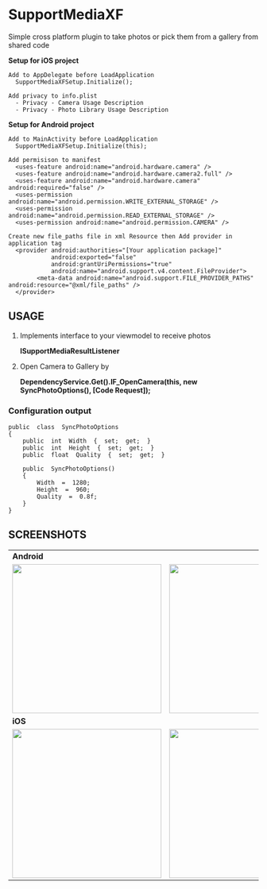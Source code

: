 
# SupportMediaXF
Simple cross platform plugin to take photos or pick them from a gallery from shared code

**Setup for iOS project**

    Add to AppDelegate before LoadApplication
      SupportMediaXFSetup.Initialize();
    
    Add privacy to info.plist
      - Privacy - Camera Usage Description
      - Privacy - Photo Library Usage Description

**Setup for Android project** 

    Add to MainActivity before LoadApplication
      SupportMediaXFSetup.Initialize(this);
    
    Add permisison to manifest
      <uses-feature android:name="android.hardware.camera" />
      <uses-feature android:name="android.hardware.camera2.full" />
      <uses-feature android:name="android.hardware.camera" android:required="false" />
      <uses-permission android:name="android.permission.WRITE_EXTERNAL_STORAGE" />
      <uses-permission android:name="android.permission.READ_EXTERNAL_STORAGE" />
      <uses-permission android:name="android.permission.CAMERA" />
    
    Create new file_paths file in xml Resource then Add provider in application tag
      <provider android:authorities="[Your application package]"
                android:exported="false"
                android:grantUriPermissions="true"
                android:name="android.support.v4.content.FileProvider">
            <meta-data android:name="android.support.FILE_PROVIDER_PATHS" android:resource="@xml/file_paths" />
      </provider>


## USAGE
1. Implements interface to your viewmodel to receive photos

    **ISupportMediaResultListener**

2. Open Camera to Gallery by

    **DependencyService.Get<ISupportMedia>().IF_OpenCamera(this,  new  SyncPhotoOptions(),  [Code Request]);**

### Configuration output

    public  class  SyncPhotoOptions  
    {  
	    public  int  Width  {  set;  get;  }  
	    public  int  Height  {  set;  get;  }  
	    public  float  Quality  {  set;  get;  }  
      
	    public  SyncPhotoOptions()  
	    {  
		    Width  =  1280;  
		    Height  =  960;  
		    Quality  =  0.8f;  
	    }  
    }

## SCREENSHOTS
<table style="width:100%">
  <tr>
  	<td><b>Android</b></td>
  <tr>
  <tr>
  <tr>
    <td><img src="https://github.com/bulubuloa/SupportMediaXF/blob/master/Screenshots/Screenshot_2018-10-19-16-30-21.jpg?raw=true" width="300"></td>
    <td><img src="https://github.com/bulubuloa/SupportMediaXF/blob/master/Screenshots/Screenshot_2018-10-19-16-30-26.jpg?raw=true" width="300"></td>
    <td><img src="https://github.com/bulubuloa/SupportMediaXF/blob/master/Screenshots/Screenshot_2018-10-19-16-31-18.jpg?raw=true" width="300"></td>
  </tr>
  <tr>
  	<td><b>iOS</b></td>
  <tr>
  <tr>
    <td><img src="https://github.com/bulubuloa/SupportMediaXF/blob/master/Screenshots/IMG_2918.PNG?raw=true" width="300"></td>
    <td><img src="https://github.com/bulubuloa/SupportMediaXF/blob/master/Screenshots/IMG_2919.PNG?raw=true" width="300"></td>
    <td><img src="https://github.com/bulubuloa/SupportMediaXF/blob/master/Screenshots/IMG_2920.PNG?raw=true" width="300"></td>
  </tr>
</table>
